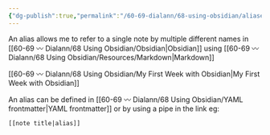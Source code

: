```yaml
---
{"dg-publish":true,"permalink":"/60-69-dialann/68-using-obsidian/aliases/","title":"Aliases","noteIcon":"","created":"2023-07-08","updated":"2023-07-27T19:59:30.906-04:00"}
---
```



An alias allows me to refer to a single note by multiple different names in [[60-69 〰️ Dialann/68 Using Obsidian/Obsidian\|Obsidian]] using [[60-69 〰️ Dialann/68 Using Obsidian/Resources/Markdown\|Markdown]] 

[[60-69 〰️ Dialann/68 Using Obsidian/My First Week with Obsidian\|My First Week with Obsidian]]

An alias can be defined in [[60-69 〰️ Dialann/68 Using Obsidian/YAML frontmatter\|YAML frontmatter]] or by using a pipe in the link 
eg: 
```
[[note title|alias]]
```